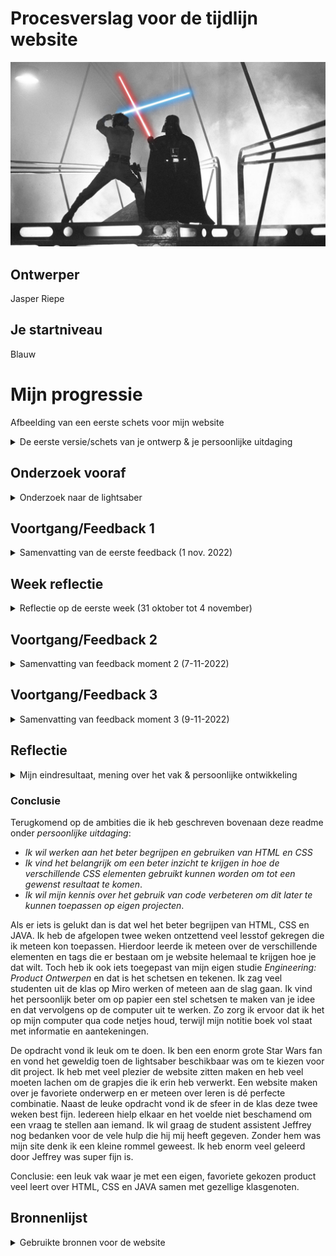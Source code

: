 # Procesverslag voor de tijdlijn website

![Luke SKywalker vecht tegen Darth Vader in Cloud City](readme-images/star-wars-remix-song.jpeg "Luke SKywalker vecht tegen Darth Vader in Cloud City")

## Ontwerper

Jasper Riepe

## Je startniveau

Blauw

# Mijn progressie

Afbeelding van een eerste schets voor mijn website
<details>
  <summary>De eerste versie/schets van je ontwerp & je persoonlijke uitdaging</summary>

## Een paar van de vele schetsen die ik maakte voor de website

<img src="readme-images/afbeelding_eersteschets_1.png" width="375px" alt="Afbeelding van een eerste schets voor mijn website">

<img src="readme-images/afbeelding_eersteschets2.png" width="375px" alt="Afbeelding van een eerste schets voor mijn website">

<img src="readme-images/afbeelding_lightsaberschets.png" width="375px" alt="Schets van anakin's lightsaber">

<img src="readme-images/lightsaberschets2.png" width="375px" alt="Afbeelding van een tweede schets van een lightsaber">

### Je ambitie

- Ik wil werken aan het beter begrijpen en gebruiken van HTML en CSS
- Ik vind het belangrijk om een beter inzicht te krijgen in hoe de verschillende CSS elementen gebruikt kunnen worden om tot een gewenst resultaat te komen.
- Ik wil mijn kennis over het gebruik van code verbeteren om dit later te kunnen toepassen op eigen projecten.

</details>

## Onderzoek vooraf

<details>
  <summary>Onderzoek naar de lightsaber</summary>

Om de website te maken moet ik wel het een en ander over lightsabers te weten komen. Gelukkig ben ik een grote Star Wars fan, dus dat zit al goed. Als eerste is het belangrijk om te zeggen dat lightsaber niet een "evolutie" of een "tijdlijn" kennen. Ze zijn niet persee beter geworden over de jaren heen. Daarnaast spreken we altijd van _A long time ago in a galaxy far far away..._  dus hebben we het ook over een ficiteve tijd. Ik heb er daarom voor gekozen om een "tijdlijn" aan te houden hoe de lightsabers voor komen in de films of series op chronologische volgorde (beginned bij Episode I: A Phantom Menace naar Episode IX: The RIse of Skywalker).

De allereerste schetsen van Star Wars tonen dat de lightsaber neit exclusief voor Jedi waren. De gevreesde _stormtroopers_ van het keizerrijk gebruikte ze als wapen tegen hun vijanden (zie afbeelding hieronder). Echter wilde George Lucas (bedenker van Star Wars) dat de lightsaber een meer speciale betekenis zou krijgen, een meer mysterieus gevoel. Daarom werden ze uitsluitend door Dart Vader en Luke Starkiller gebruikt (ja, dat was eerst de naam voor Luke Skywalker). In de concept schetsen van Ralph McQuarrie is te zien dat de lightsaber een groot handvat bevat en eruit kom een lange staaf van licht. Zo is het idee gaan groeien en zijn de lightsabers geworden hoe we ze nu kennen.

<img src="readme-images/starwarsconceptart.png" width="375px" alt="Afbeelding van een concept schets van de lightsaber">
_Bron afbeelding: <https://www.cbr.com/star-wars-new-hope-concept-art-pieces/>

Waaruit bestaat een lightsaber eigenlijk? Zie de afbeelding hieronder, en in het kort: Binnenin de lightsaber zit een _Kyber Crystal_. Dit is het hart van de saber wat zorgt voor de kracht van het zwaard. De _Kyber Crystal_ zelf heeft een diepe connectie met de eigenaar van de lightsaber door de _Force_. Wordt een _Kyber Crystal_ vernietig of beschadigd, dan kan dat enorme explosieve krachten opleveren. Maar waar komen al die verschillende kleuren van lightsabers vandaan? Dat heeft te maken met de emotionele band tussen de dragen en de _Crystal_. Zo is er groen en blauw, maar ook paars en geel. De Sith gebruikten lightsabers met een lightsaberkristal dat zij hadden misvormd van kleur. Hierdoor ging de _Kyber Crystal_ bloeden en werd de blade rood.

<img src="readme-images/lightsaberconstruction.png" width="375px" alt="Een exploded-view van de onderdelen van een lightsaber">

_Bron afbeelding: <https://starwars.fandom.com/wiki/Lightsaber_hilt/Legends>, originele schetsen door Ralph McQuarrie_

Er zijn ontzettend veel varianten van de lightsaber. Elke Jedi heeft zijn eigen variant en maakt hem naar eigen wens zodat hij perfect past bij zijn vechtstijl, cultuur of smaak. ZO zijn er de typische rechte lightsabers, zoals Anakin Obi-wan, welke we zien in de eerste film Episode I: The Phantom Menace. Daarin zien we ook een dubbele, rechte lightsaber namelijk die van Darth Maul met een rode kleur. Maar het kan nog gekker. Zo zijn er kromme lightsabers als die van Count Dooku in Episode II en III. Verder in de Star Wars series zijn er zelfs dubbele, roterende lightsabers. Er bestaan zelfs lightsaber zwepen! De Star Wars universe is best gek.






</details>

## Voortgang/Feedback 1

<details>
  <summary>Samenvatting van de eerste feedback (1 nov. 2022)</summary>

### Bevindingen

- Kijk goed waar je je informatie gaat neerzetten en maak deze ook informatief.
- Hele scherm benutten, leuk om naar links en rechts te scrollen of naar beneden.
- Interactief lightsaber wanneer je scrollt, dat hij langer wordt.
- Sounds toevoegen aan de lightsabers.
- Misschien filmpjes van gevecht scenes toevoegen.
- Soort opstart animatie toevoegen.
- LEGO Star Wars lightsaber toevoegen.
- Achtergrond zwart met wat fonkelende sterretjes

### Oplossingen

Tijdens de feedback van een andere student, heb ik veel nieuwe en goeie ideeën gekregen. Zo moet ik goed gaan nadenken waar ik mijn informatie neerzet. Dit wil ik graag interactief houden, dus de plek is belangrijk. Daarnaast moet ik een besluit nemen hoe ik de hele pagina wil gaan vullen. Naar beneden scrollen of links en rechts? Er moet ook duidelijke feedback komen voor de gebruiker als hij/zij op een bepaalde knop drukt. Dit kan visueel gebeuren door een zichtbare verandering of op een andere manier.

Als volgt is het toevoegen van geluiden een _must have_. Lightsabers hebben een enorm uniek geluid, een die elk persoon wel kan herkennen. Deze wil ik dus enorm graag toepassen. Dit geldt ook voor quotes van karakters uit de film of series of andere speciale geluiden. Ik ga dus de aankomende week meer focus leggen op het begrijpen van Java codes. Ik heb het gevoel dat hier de sleutel ligt tot het maken van vele animaties.

Ik zit ook al na te denken over een opstart animatie. Dus als je de website aanklikt en voor het eerst bekijkt, dat er een aantal afbeeldingen van lightsaber vecht scènes in beeld komen, dan langzaam het woord **Star Wars** en vervolgens verdwijnt het allemaal en verschijnen de lightabers. Door lightsabers te laten zien vooraf, weet de gebruiker sneller dat het over lightsabers gaat. Ik heb nog geen idee hoe ik dit moet gaan aanpakken, maar zoals ik al zei moet dit met CSS en Java wel lukken.

Een Easter Egg kan een LEGO lightsabers zijn die ik toevoeg. Deze wordt natuurlijk niet in de films of dergelijke gebruikt, maar is wel een iconisch LEGO onderdeel dat elke Star Wars fan wel herkent. Verdere easter eggs zullen te maken hebben met geluiden of beelden uit de films en series van Star Wars.

Als laatste punt is de achtergrond. Graag wil ik een achtergrond die past bij de lightsabers. Een goeie manier is het gebruik van sterretjes. Een animatie toevoegen aan de achtergrond maakt de website nog interessanter!

</details>

## Week reflectie

<details>
  <summary> Reflectie op de eerste week (31 oktober tot 4 november)</summary>

### Inleiding

Afgelopen week heb ik mij enorm ingezet om alles te weten te komen over HTML, CSS en Java Script. Ik begon moeizaam en wist niet waar ik moest beginnen. Gelukkig waren er studenten die mij wisten te vertellen hoe ik het beste kon starten met een website en al gauw had ik mijn eerste regels code geschreven. Tijdens mijn eerste feedback moment met een mede-student kwam ik op een aantal goeie ideeën en veel hiervan heb ik uit kunnen voeren. Ik had aan het begin van deze week niet gedacht dat ik al zo ver zou komen.

Ik vind coderen best leuk. Je ziet meteen resultaat en dat is zeker handig voor iemand die geen geduld heeft! Ik leer enorm snel hoe HTML en CSS in elkaar zitten. We krijgen voldoende uitleg en oefeningen. Hierdoor kan ik mijn kennis blijven vergroten. Het leren van HTML en CSS gaat zo snel, omdat ik er contstant mee bezig ben.

Ik heb vertrouwen in mijn website. Ik heb tot nu toe een goeie basis, iets waar ik al trots op ben. Ik ga de aankomende week veel veranderingen doorvoeren en verbeteringen toepassen. Ik zal om feedback blijven vragen om zo tot een top resultaat te komen!

### Pluspunten van de week

- Ik vraag voldoende hulp aan medestudenten, de studenassistent en docent.
- Mijn website heeft een goeie basis om aan door te werken.
- Er is een fijne sfeer in de klas, dat zorgt dat je niet beschaamd hoeft te zijn om vragen te stellen.
- Zelfs ik wordt wel eens gevraagd of ik met iemand kan meekijken.

### Verbeterpunten van de week

- Inhoudelijk moet mijn site meer _responsive_ worden.
- De animaties voor de lightsaber blades moeten gemaakt en gelinked worden.
- Ik moet meer het beoordelingsformulier bijhouden om te zorgen dat ik geen punten mis.
- Ik zou graag meer geluiden willen toevoegen om de site leuk en interactief te maken.

</details>

## Voortgang/Feedback 2

<details>
  <summary>Samenvatting van feedback moment 2 (7-11-2022)</summary>
  
### Bevindingen

  Vandaag had ik een feedbakc moment met Mila uit de klas. Nadat ik haar feedback had gegeven, vulde ze voor mij een beoordelingsformulier in. Ze omcirkelde op het begin meerdere malen 'ja'. Echter toen ze verder ging kwamen we bij het eerste punt van verbetering, en dat is dat de afbeeldingen (welke tevoorschijn komen als je op een planeet klikt) nog geen goeie verhoudingen hebben. Dit klopt aangezien dit afbeeldingen waren waarmee ik de functie aan het testen was. Ook de kwaliteit van de afbeeldingen mag een stuk beter.

  Als volgende punt was er aan te merken dat wel alles goed te bereiken was met de 'tab' toets, maar nog geen interactieve elementen bevatten. Ik mag ook meer gebruik gaan maken van een bijvoorbeeld `:hover` of `:active`. Op de achterkant van het formulier ging ze verder met de feedback en vond eigenlijk dat mijn HTML en CSS er keurig uitzagen. Wel raadde ze mij aan om al mijn variabelen in JAVA bovenaan te zetten om dit overzichtelijk te houden. Verder het ordenen van properties binnenin CSS elementen moest wat consistenter en ik moet meer gebruik maken van `em` of `%` in plaats van `px`.

  Het laatste wat Mila als opmerking had was het juist vermelden van de bronnen. Gebruik de APA-methode als er auteursrechten op een afbeelding zitten, en anders netjes de site vermelden waar je iets vandaan hebt gehaald.

#### Oplossingen

  ALs reactie op de feedback ben ik mijn CSS bestand in gedoken en heb ik veel onnodige stukjes code opgeruimd. Dit heb ik ook gedaan voor mijn HTML en JAVA. In JAVA heb ik echter sommige `var` wel bij de functions laten staan. Dit doe ik om mijzelf neit in de war te brengen waar wat bij hoort en zo houd ik het voor mijzelf overzichtelijk. Verder heb ik voor bepaalde buttons een `:hover` state aangebracht dat ervoor zorgt dat het duidelijk is voor de gebruiker wanneer hij met zijn muis of tab op een knop staat. En om bepaalde buttons op de lightsabers makkelijk klikbaar te maken, heb ik ervoor gezorgd dat de muis geen _starfighter_ meer is als je met je muis over een knop gaat, om het klikken op een button makkelijker te maken. Verder heb ik zo veel mogelijk `px` weggehaald en vervangen voor `em`. Ook heb ik meerdere `var(--)` toegevoegd om te zorgen dat veel butons, lightsabers en dergeljike dezelfde kleuren hebben om consistentie in mijn website te behouden.

  <img src="readme-images/feedback_moment_2.jpg" width="375px" alt="Afbeelding van feedback moment 2, een ingevuld beoordelingsformulier door Mila">

</details>

## Voortgang/Feedback 3

<details>
  <summary>Samenvatting van feedback moment 3 (9-11-2022)</summary>
  
### Bevindingen

  Feedback 3 is uitgevoerd met Stela. We hadden een beoordelingsformulier erbij gepakt welke op DLO staat en die zijn we afgegaan om elkaar complimenten en tips te geven.

  Om te beginnen een paar punten die zij goed vond. Mijn website had zeker een eigen karakter en thema en vele buttons en achtergronden passen goed bij elkaar. Het is ook duidelijk waar je op kan klikken en super leuk dat de achtergrond een animatie heeft, alsof je door de ruimte vliegt. De cursor heeft een leuke afbeelding, alsof je zelf met je muis door de website vliegt. Als volgt zijn de animaties van de planeten is een goeie toevoeging. Dit geeft de website meer interactie. Als laatste is de website zo goed als responsive. Dit moet niet alleen voor de eindbeoordeling, ook is dit handig als je twee schermen open wilt hebben op een laptop dat alles er nog redelijk normaal uitziet.

  Naast deze pluspunten zijn de teksten ook goed leesbaar. Stela kon via github op haar eigen laptop mijn gekozen font openen en deze werden op de juiste manier getoond op haar scherm.

  Door naar de minpunten/tips. Stela vond dat er tekst onder de lightsabers moest komen. Je wil natuurlijk wel een beetje informatie lezen over van wie de saber is en dergelijke. Ze gaf ook het idee om de naam van de planeet te laten zien wanneer je op de specifieke planeet klikt. Verder in mijn CSS bestand moest ik meer gebruik gaan maken van `var(--)` om te zorgen dat er geen herhaling zat in kleuren of andere properties. Naast deze tips over de website, gaf ze nog tips over mijn readme: meer afbeeldingen toevoegen en de feedback en reflectie uitwerken.

#### Oplossingen

 Al met al zeer goede feedback. Ik heb hier zeker wat aan gehad en heb veel punten verbeterd. Daarnaast leer ik hier weer van en kan ik de kennis gebruiken in de volgende vakken van deze minor.

 Ik heb als eerste van vrijwel alle kleuren een variabele aangemaakt en bovenaan in mijn CSS bij de `:root` neegezet. Ik merkte dat het veel ahndiger is om variabele te gebruiken dan telkens de kleur op te zoeken, te kopieëren en te plakken. Vervolgens heb ik gezorgd dat als je op een bepaalde planeet klikt, dat de naam van deze planeet erboven in beeld komt. Hetzelfde met de informatieve tekst onder de lightsabers. Zodra je op de button klikt van de lightsaber, verschijnt er tekst onder. Wanneer de gebruiker eroverheen hovered wordt deze tekst groter en wordt de achtergrond kleur zwart voor optimale leesbaarheid.

 Er waren ook enkele aanpassingen nodig om de afbeeldingen zichtbaar te maken op github. Deze werkte namelijk niet. Stela heeft mij uitgelegt hoe het zit met een `src = ""`aanwijzen in HTML. Dit heb ik aangepast en de afbeeldingen zijn nu zichtbaar als iemand op de link klikt op github.

 Zie de afbeelding hieronder voor de feedback die ik van Stela kreeg.
  <img src="readme-images/feedback_moment_3.jpg" width="375px" alt="Afbeelding van een papier met erop feedback gekregen van Stela">

</details>

## Reflectie

<details>
  <summary>Mijn eindresultaat, mening over het vak & persoonlijke ontwikkeling</summary>

### Mijn uitkomst

Om te beginnen ben ik zeer tevreden met mijn resultaat. Toen ik aan dit vak begon had ik enorme stress, omdat ik niet wist of ik wel zelf een website kon maken. Ik had weinig tot geen kennis over HTML, CSS en JAVA en maakte me zorgen dat ik dit vak niet zou gaan halen. Gelukkig merkte ik dat ik enorm snel leerde. De lesstof en kennis kreeg ik van iedereen als ik ernaar vroeg en gelukkig is er op het internet super veel te vinden over van alles. Zo heb ik de eerste week met een goed gevoel afgerond. Uiteraard bleven er punten waarop ik mij irriteerde. Iets wilde niet werken of ik begreep echt niet hoe iets moest. Maar als ik het dan vroeg, werd het mij duidelijk gemaakt en kon ik weer door. Ook schreef ik veel informatie op in een notitie boekje, zodat ik er altijd op terug kon komen. Zie hieronder afbeeldingen van hoe mijn eindresultaat eruitziet:

<img src="readme-images/websiteafbeeldingheader.png" width="375px" alt="Afbeelding van een eerste schets voor mijn website">

<img src="readme-images/websiteafbeeldingfooter.png" width="375px" alt="Afbeelding van een eerste schets voor mijn website">

### Dit ging goed/heb ik geleerd

De afgelopen twee weken heb ik ontzettend veel geleerd:

- Ik heb geleerd hoe je een website opbouwt met de juiste HTML tags en waar je deze plaatst (header, body, footer).
- Het linken van afbeeldingen binnen HTML en CSS. Zo heb je in je HTML geen `../` nodig, maar in je CSS wle omdat je naar een andere map wilt verwijzen.
- Dat een button niet zomaar un een unordered list mag staan. Altijd in een list item plaatsen.
- Het semantisch maken van je code is van hoog belang. Er zijn enkele regeltjes die ervoor zorgen dat alles er georden en netjes uitziet. Niet alleen handig voor jezelf, maar ook voor andere personen die graag in je code willen kijken voor inspiratie of andere redenen.
- Met `display: grid;` en `display: flex` zorg je ervoor dat je website de juiste structuur krijgt. Alles netjes onder elkaar centreren, marges tussen de list items en meer. Zo zorg je voor consistentie in je website.

<img src="readme-images/nettehtml.png" width="375px" alt="Nette HTML zorgt ervoor dat je website overzichtleijk blijft en dat de code goed te lezen is voor andere programmeur">

### Dit was lastig/is niet gelukt

Uiteraard zijn er momenten geweest dat ik het lastig had. Zo was het zeker de eerste week. Ik moets contstant vragen stellen en onderzoek doen op het internet om uit te zoeken hoe ik moest doen wat ik wilde doen. Daarnaast kwam er bij dat ik niet, zoals de CMD studenten, weet wat wel en niet mag/kan met coderen. Ik merkte dat ik na verloop van tijd meer kennis kreeg, en hierdoor in de gaten kreeg wat er allemaal mogelijk was om toe doen met mij website. Er waren veel ideeën die ik graag wilde uitvoeren, maar door de gelimiteerde kennis die ik heb kon ik die niet uitvoeren. Ik weet zeker dat als we een extra week hadden gehad voor deze opdracht, ik nog meer leuke dingen had kunnen toevoegen aan de website.

Paar voorbeelden zijn:

- Het maken van een werkende knop dat als je erop klikt alle lightsabers aan of uit gaan.
- Meer easter eggs en andere grapjes toevoegen op de website. Zoals een animatie met geluid of rondvliegende elementen.
- Graag had ik meer lightsabers toegevoegd, de collectie groter gemaakt.
- De animatie van de lightsaber van Dooku had ik nog graag goed willen maken. Deze verloopt nu niet geheel zoals ik wil en had beter gekund.

</details>

### Conclusie

Terugkomend op de ambities die ik heb geschreven bovenaan deze readme onder _persoonlijke uitdaging_:

- _Ik wil werken aan het beter begrijpen en gebruiken van HTML en CSS_
- _Ik vind het belangrijk om een beter inzicht te krijgen in hoe de verschillende CSS elementen gebruikt kunnen worden om tot een gewenst resultaat te komen_.
- _Ik wil mijn kennis over het gebruik van code verbeteren om dit later te kunnen toepassen op eigen projecten_.

Als er iets is gelukt dan is dat wel het beter begrijpen van HTML, CSS en JAVA. Ik heb de afgelopen twee weken ontzettend veel lesstof gekregen die ik meteen kon toepassen. Hierdoor leerde ik meteen over de verschillende elementen en tags die er bestaan om je website helemaal te krijgen hoe je dat wilt. Toch heb ik ook iets toegepast van mijn eigen studie _Engineering: Product Ontwerpen_ en dat is het schetsen en tekenen. Ik zag veel studenten uit de klas op Miro werken of meteen aan de slag gaan. Ik vind het persoonlijk beter om op papier een stel schetsen te maken van je idee en dat vervolgens op de computer uit te werken. Zo zorg ik ervoor dat ik het op mijn computer qua code netjes houd, terwijl mijn notitie boek vol staat met informatie en aantekeningen.

De opdracht vond ik leuk om te doen. Ik ben een enorm grote Star Wars fan en vond het geweldig toen de lightsaber beschikbaar was om te kiezen voor dit project. Ik heb met veel plezier de website zitten maken en heb veel moeten lachen om de grapjes die ik erin heb verwerkt. Een website maken over je favoriete onderwerp en er meteen over leren is dé perfecte combinatie. Naast de leuke opdracht vond ik de sfeer in de klas deze twee weken best fijn. Iedereen hielp elkaar en het voelde niet beschamend om een vraag te stellen aan iemand. Ik wil graag de student assistent Jeffrey nog bedanken voor de vele hulp die hij mij heeft gegeven. Zonder hem was mijn site denk ik een kleine rommel geweest. Ik heb enorm veel geleerd door Jeffrey was super fijn is.

Conclusie: een leuk vak waar je met een eigen, favoriete gekozen product veel leert over HTML, CSS en JAVA samen met gezellige klasgenoten.

## Bronnenlijst

<details>

<summary>Gebruikte bronnen voor de website</summary>

1. Afbeelding voor de favicon: <https://www.freeimages.com/nl/psd/light-saber-handle-psd-5149199?ref=vectorhq> (Auteursrechtvrije afbeeldingen).

2. Hulp met het vinden van allerlei states en tags
   <https://developer.mozilla.org/en-US/docs/Web/CSS/transform-function/translateX>

3. Met behulp van een generator, kon ik lastige vormen eenvoudig in mijn code zetten: <https://bennettfeely.com/clippy/>.

4. Perfecte gradiënts maken voor verschillende divs, bijvoorbeeld voor mijn tweede lightsaber, heb ik gedaan met de volgende website: <https://www.colorzilla.com/gradient-editor/>.

5. Site waar de afbeeldingen van planeten afkomen: de planeet Endor <https://www.pngegg.com/en/search?q=tatooine>, voor Naboo heb ik <https://www.swcombine.com/rules/?Races&ID=65> bezocht en de overige afbeeldingen qua planeten en omgevingen heb ik van <https://www.starwars.com>.
   Voor de achtergrond sterren ben ik naar <https://transparenttextures.com/patterns/stardust.png> gegaan. Deze sites hadden geen auteurs.

6. De cursor afbeelding komt van <https://icons8.com/icons/set/star-wars>.

7. Audio voor de lightsabers komt van <https://www.soundboard.com/sb/sound/930991>. Als ik deze geluiden voor persoonlijke doeleinden gebruik, is er geen vermelding van auteur nodig.

8. De fonts voor de star wars fonts heb ik van <https://www.dafont.com/aurebesh.font>. Deze zijn gemaakt door _Pixel Sagas_, een merk door _Neale and Shayna Davidson_.

9. De afbeeldingen voor de animaties van General Kenobi en General Grievous heb ik van de volgende site. <https://www.deviantart.com/darthspidermaul/art/Obi-Wan-Kenobi-PNG-833204088>.

10. Geluiden voor verschillende effecten op buttons etc. heb ik van star wars soundboards op het internet. <https://www.myinstants.com/en/search/?name=star%20wars> is een zeer uitgebriede soundboard met veel verschillende muziekjes en gesproken teksten. Hier komen mijn effecten vandaan.

</details>
